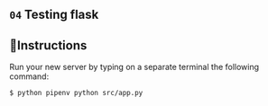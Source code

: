 ## `04` Testing flask

## 📝Instructions

Run your new server by typing on a separate terminal the following command:

```bash
$ python pipenv python src/app.py
```
